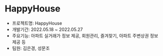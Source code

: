 # HappyHouse
- 프로젝트명: HappyHouse
- 개발기간: 2022.05.18 ~ 2022.05.27
- 주요기능: 아파트 실거래가 정보 제공, 회원관리, 즐겨찾기, 아파트 주변상권 정보 제공 등 
- 팀원: 김은경, 성문조
